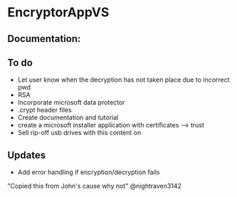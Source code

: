 # EncryptorAppVS

## Documentation:


## To do
* Let user know when the decryption has not taken place due to incorrect pwd
* RSA
* Incorporate microsoft data protector
* .crypt header files
* Create documentation and tutorial
* create a microsoft installer application with certificates --> trust
* Sell rip-off usb drives with this content on

## Updates
* Add error handling if encryption/decryption fails

"Copied this from John's cause why not" @nightraven3142